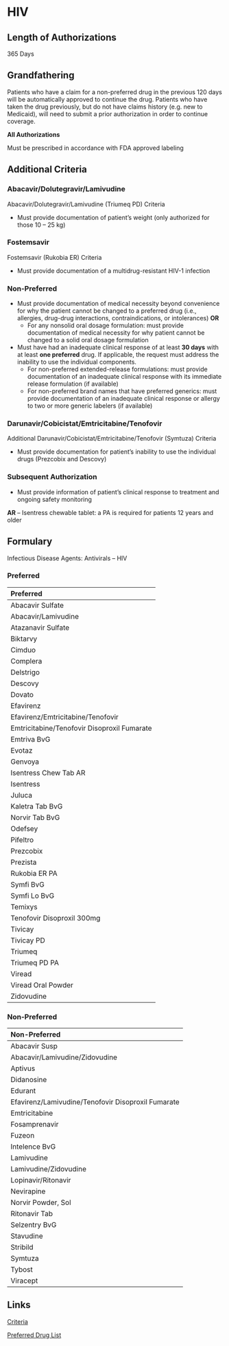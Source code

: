 # HIV

## Length of Authorizations

365 Days

## Grandfathering

Patients who have a claim for a non-preferred drug in the previous 120 days will be automatically approved to continue the drug. Patients who have taken the drug previously, but do not have claims history (e.g. new to Medicaid), will need to submit a prior authorization in order to continue coverage.

**All Authorizations**

Must be prescribed in accordance with FDA approved labeling

## Additional Criteria

### Abacavir/Dolutegravir/Lamivudine

Abacavir/Dolutegravir/Lamivudine (Triumeq PD) Criteria

-   Must provide documentation of patient’s weight (only authorized for those 10 – 25 kg)

### Fostemsavir

Fostemsavir (Rukobia ER) Criteria

-   Must provide documentation of a multidrug-resistant HIV-1 infection

### Non-Preferred

-   Must provide documentation of medical necessity beyond convenience for why the patient cannot be changed to a preferred drug (i.e., allergies, drug-drug interactions, contraindications, or intolerances) **OR**
    -   For any nonsolid oral dosage formulation: must provide documentation of medical necessity for why patient cannot be changed to a solid oral dosage formulation
-   Must have had an inadequate clinical response of at least **30 days** with at least **one preferred** drug. If applicable, the request must address the inability to use the individual components.
    -   For non-preferred extended-release formulations: must provide documentation of an inadequate clinical response with its immediate release formulation (if available)
    -   For non-preferred brand names that have preferred generics: must provide documentation of an inadequate clinical response or allergy to two or more generic labelers (if available)

### Darunavir/Cobicistat/Emtricitabine/Tenofovir

Additional Darunavir/Cobicistat/Emtricitabine/Tenofovir (Symtuza) Criteria

-   Must provide documentation for patient’s inability to use the individual drugs (Prezcobix and Descovy)

### Subsequent Authorization

-   Must provide information of patient’s clinical response to treatment and ongoing safety monitoring

**AR** – Isentress chewable tablet: a PA is required for patients 12 years and older

## Formulary

Infectious Disease Agents: Antivirals – HIV

### Preferred

| Preferred                                   |
| :------------------------------------------ |
| Abacavir Sulfate                            |
| Abacavir/Lamivudine                         |
| Atazanavir Sulfate                          |
| Biktarvy                                    |
| Cimduo                                      |
| Complera                                    |
| Delstrigo                                   |
| Descovy                                     |
| Dovato                                      |
| Efavirenz                                   |
| Efavirenz/Emtricitabine/Tenofovir           |
| Emtricitabine/Tenofovir Disoproxil Fumarate |
| Emtriva BvG                                 |
| Evotaz                                      |
| Genvoya                                     |
| Isentress Chew Tab AR                       |
| Isentress                                   |
| Juluca                                      |
| Kaletra Tab BvG                             |
| Norvir Tab BvG                              |
| Odefsey                                     |
| Pifeltro                                    |
| Prezcobix                                   |
| Prezista                                    |
| Rukobia ER PA                               |
| Symfi BvG                                   |
| Symfi Lo BvG                                |
| Temixys                                     |
| Tenofovir Disoproxil 300mg                  |
| Tivicay                                     |
| Tivicay PD                                  |
| Triumeq                                     |
| Triumeq PD PA                               |
| Viread                                      |
| Viread Oral Powder                          |
| Zidovudine                                  |

### Non-Preferred

| Non-Preferred                                      |
| :------------------------------------------------- |
| Abacavir Susp                                      |
| Abacavir/Lamivudine/Zidovudine                     |
| Aptivus                                            |
| Didanosine                                         |
| Edurant                                            |
| Efavirenz/Lamivudine/Tenofovir Disoproxil Fumarate |
| Emtricitabine                                      |
| Fosamprenavir                                      |
| Fuzeon                                             |
| Intelence BvG                                      |
| Lamivudine                                         |
| Lamivudine/Zidovudine                              |
| Lopinavir/Ritonavir                                |
| Nevirapine                                         |
| Norvir Powder, Sol                                 |
| Ritonavir Tab                                      |
| Selzentry BvG                                      |
| Stavudine                                          |
| Stribild                                           |
| Symtuza                                            |
| Tybost                                             |
| Viracept                                           |

## Links

[Criteria](https://pharmacy.medicaid.ohio.gov/sites/default/files/20221001_UPDL_Criteria_APPROVED.pdf#page=81)

[Preferred Drug List](https://pharmacy.medicaid.ohio.gov/sites/default/files/20221001_UPDL_APPROVED_.pdf#page=27)
